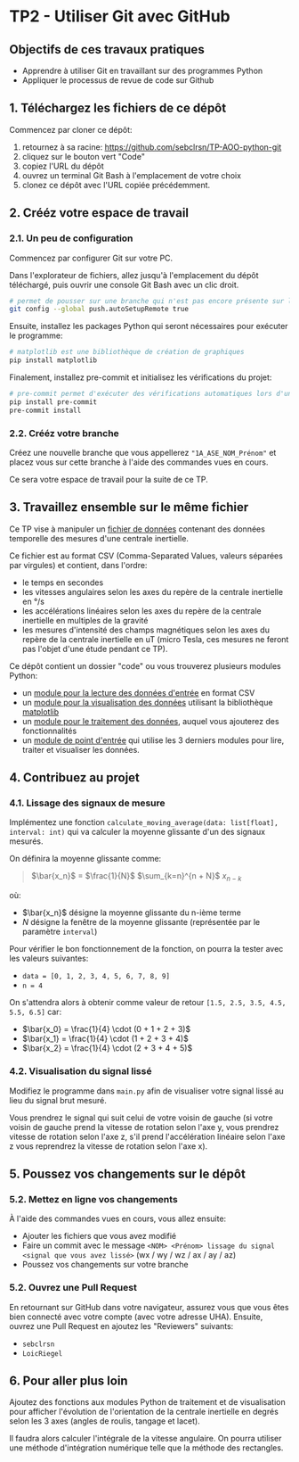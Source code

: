# TP2 - Utiliser Git avec GitHub

## Objectifs de ces travaux pratiques

* Apprendre à utiliser Git en travaillant sur des programmes Python
* Appliquer le processus de revue de code sur Github

## 1. Téléchargez les fichiers de ce dépôt

Commencez par cloner ce dépôt:
1. retournez à sa racine: https://github.com/sebclrsn/TP-AOO-python-git
2. cliquez sur le bouton vert "Code"
3. copiez l'URL du dépôt
4. ouvrez un terminal Git Bash à l'emplacement de votre choix
5. clonez ce dépôt avec l'URL copiée précédemment.


## 2. Crééz votre espace de travail

### 2.1. Un peu de configuration

Commencez par configurer Git sur votre PC.

Dans l'explorateur de fichiers, allez jusqu'à l'emplacement du dépôt téléchargé, puis ouvrir une console Git Bash avec un clic droit.

```bash
# permet de pousser sur une branche qui n'est pas encore présente sur le dépôt distant
git config --global push.autoSetupRemote true
```

Ensuite, installez les packages Python qui seront nécessaires pour exécuter le programme:

```bash
# matplotlib est une bibliothèque de création de graphiques
pip install matplotlib
```

Finalement, installez pre-commit et initialisez les vérifications du projet:

```bash
# pre-commit permet d'exécuter des vérifications automatiques lors d'un commit
pip install pre-commit
pre-commit install
```

### 2.2. Crééz votre branche

Créez une nouvelle branche que vous appellerez ``"1A_ASE_NOM_Prénom"`` et placez vous sur cette branche à l'aide des commandes vues en cours.

Ce sera votre espace de travail pour la suite de ce TP.


## 3. Travaillez ensemble sur le même fichier

Ce TP vise à manipuler un [fichier de données](/TP2/data/sensor_data.csv) contenant des données temporelle des mesures d'une centrale inertielle.

Ce fichier est au format CSV (Comma-Separated Values, valeurs séparées par virgules) et contient, dans l'ordre:
- le temps en secondes
- les vitesses angulaires selon les axes du repère de la centrale inertielle en °/s
- les accélérations linéaires selon les axes du repère de la centrale inertielle en multiples de la gravité
- les mesures d'intensité des champs magnétiques selon les axes du repère de la centrale inertielle en uT (micro Tesla, ces mesures ne feront pas l'objet d'une étude pendant ce TP).

Ce dépôt contient un dossier "code" ou vous trouverez plusieurs modules Python:
- un [module pour la lecture des données d'entrée](/TP2/imu_analysis/reader.py) en format CSV
- un [module pour la visualisation des données](/TP2/imu_analysis/plotting.py) utilisant la bibliothèque [matplotlib](https://matplotlib.org/stable/)
- un [module pour le traitement des données](/TP2/imu_analysis/processing.py), auquel vous ajouterez des fonctionnalités
- un [module de point d'entrée](/TP2/imu_analysis/main.py) qui utilise les 3 derniers modules pour lire, traiter et visualiser les données.


## 4. Contribuez au projet

### 4.1. Lissage des signaux de mesure

Implémentez une fonction ``calculate_moving_average(data: list[float], interval: int)`` qui va calculer la moyenne glissante d'un des signaux mesurés.

On définira la moyenne glissante comme:

> $\bar{x_n}$ = $\frac{1}{N}$ $\sum_{k=n}^{n + N}$ $x_{n-k}$

où:
- $\bar{x_n}$ désigne la moyenne glissante du n-ième terme
- $N$ désigne la fenêtre de la moyenne glissante (représentée par le paramètre ``interval``)

Pour vérifier le bon fonctionnement de la fonction, on pourra la tester avec les valeurs suivantes:
- ``data = [0, 1, 2, 3, 4, 5, 6, 7, 8, 9]``
- ``n = 4``

On s'attendra alors à obtenir comme valeur de retour ``[1.5, 2.5, 3.5, 4.5, 5.5, 6.5]`` car:
- $\bar{x_0} = \frac{1}{4} \cdot (0 + 1 + 2 + 3)$
- $\bar{x_1} = \frac{1}{4} \cdot (1 + 2 + 3 + 4)$
- $\bar{x_2} = \frac{1}{4} \cdot (2 + 3 + 4 + 5)$

### 4.2. Visualisation du signal lissé

Modifiez le programme dans ``main.py`` afin de visualiser votre signal lissé au lieu du signal brut mesuré.

Vous prendrez le signal qui suit celui de votre voisin de gauche (si votre voisin de gauche prend la
vitesse de rotation selon l'axe y, vous prendrez vitesse de rotation selon l'axe z, s'il prend
l'accélération linéaire selon l'axe z vous reprendrez la vitesse de rotation selon l'axe x).

## 5. Poussez vos changements sur le dépôt

### 5.2. Mettez en ligne vos changements

À l'aide des commandes vues en cours, vous allez ensuite:
- Ajouter les fichiers que vous avez modifié
- Faire un commit avec le message ``<NOM> <Prénom> lissage du signal <signal que vous avez lissé>`` (wx / wy / wz / ax / ay / az)
- Poussez vos changements sur votre branche

### 5.2. Ouvrez une Pull Request

En retournant sur GitHub dans votre navigateur, assurez vous que vous êtes bien connecté avec votre
compte (avec votre adresse UHA).
Ensuite, ouvrez une Pull Request en ajoutez les "Reviewers" suivants:
- ``sebclrsn``
- ``LoicRiegel``

## 6. Pour aller plus loin

Ajoutez des fonctions aux modules Python de traitement et de visualisation pour afficher l'évolution
de l'orientation de la centrale inertielle en degrés selon les 3 axes (angles de roulis, tangage et lacet).

Il faudra alors calculer l'intégrale de la vitesse angulaire. On pourra utiliser une méthode
d'intégration numérique telle que la méthode des rectangles.
